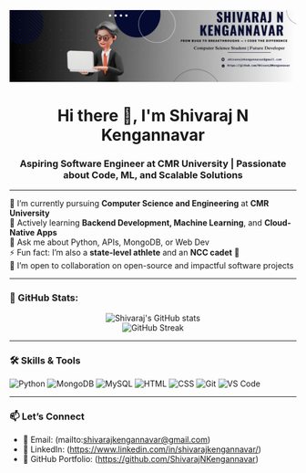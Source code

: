 <p align="center">
  <img src="github-banner.png" alt="GitHub Banner" style="max-width: 100%;">
</p>
<!-- Short Intro -->
<h1 align="center">Hi there 👋, I'm Shivaraj N Kengannavar</h1>
<h3 align="center">Aspiring Software Engineer at CMR University | Passionate about Code, ML, and Scalable Solutions</h3>

---

<!-- About Me -->
🔭 I’m currently pursuing **Computer Science and Engineering** at **CMR University**  
🌱 Actively learning **Backend Development, Machine Learning**, and **Cloud-Native Apps**  
💬 Ask me about Python, APIs, MongoDB, or Web Dev  
⚡ Fun fact: I’m also a **state-level athlete** and an **NCC cadet** 💪  
👯 I’m open to collaboration on open-source and impactful software projects  

---

### 🚀 GitHub Stats:
<p align="center">
  <img src="https://github-readme-stats.vercel.app/api?username=ShivarajNKengannavar&show_icons=true&theme=radical" alt="Shivaraj's GitHub stats"/>
  <br/>
  <img src="https://github-readme-streak-stats.herokuapp.com/?user=ShivarajNKengannavar&theme=radical" alt="GitHub Streak" />
</p>

---

<!-- Skills -->
### 🛠️ Skills & Tools
![Python](https://img.shields.io/badge/Python-3670A0?style=for-the-badge&logo=python&logoColor=white)
![MongoDB](https://img.shields.io/badge/MongoDB-4EA94B?style=for-the-badge&logo=mongodb&logoColor=white)
![MySQL](https://img.shields.io/badge/MySQL-005C84?style=for-the-badge&logo=mysql&logoColor=white)
![HTML](https://img.shields.io/badge/HTML5-E34F26?style=for-the-badge&logo=html5&logoColor=white)
![CSS](https://img.shields.io/badge/CSS3-1572B6?style=for-the-badge&logo=css3&logoColor=white)
![Git](https://img.shields.io/badge/Git-F05032?style=for-the-badge&logo=git&logoColor=white)
![VS Code](https://img.shields.io/badge/VS%20Code-007ACC?style=for-the-badge&logo=visual-studio-code&logoColor=white)

---

<!-- Contact -->
### 📫 Let’s Connect

- 📧 Email: (mailto:shivarajkengannavar@gmail.com)
- 🔗 LinkedIn: (https://www.linkedin.com/in/shivarajkengannavar/)
- 💼 GitHub Portfolio: (https://github.com/ShivarajNKengannavar)

